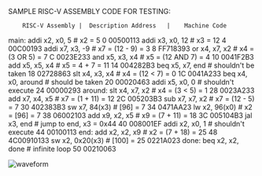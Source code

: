 SAMPLE RISC-V ASSEMBLY CODE FOR TESTING:

        RISC-V Assembly |  Description Address   |    Machine Code
        
main:   addi x2, x0, 5     # x2 = 5                   0  00500113
        addi x3, x0, 12    # x3 = 12                  4  00C00193
        addi x7, x3, -9    # x7 = (12 - 9) = 3        8  FF718393
        or x4, x7, x2      # x4 = (3 OR 5) = 7        C  0023E233
        and x5, x3, x4     # x5 = (12 AND 7) = 4      10  0041F2B3
        add x5, x5, x4     # x5 = 4 + 7 = 11          14  004282B3
        beq x5, x7, end    # shouldn't be taken       18  02728863
        slt x4, x3, x4     # x4 = (12 < 7) = 0        1C  0041A233
        beq x4, x0, around # should be taken          20  00020463
        addi x5, x0, 0     # shouldn't execute        24  00000293
around: slt x4, x7, x2     # x4 = (3 < 5) = 1         28  0023A233
        add x7, x4, x5     # x7 = (1 + 11) = 12       2C  005203B3
        sub x7, x7, x2     # x7 = (12 - 5) = 7        30  402383B3
        sw x7, 84(x3)      # [96] = 7                 34  0471AA23
        lw x2, 96(x0)      # x2 = [96] = 7            38  06002103
        add x9, x2, x5     # x9 = (7 + 11) = 18       3C  005104B3
        jal x3, end        # jump to end, x3 = 0x44   40  008001EF
        addi x2, x0, 1     # shouldn't execute        44  00100113
end:    add x2, x2, x9     # x2 = (7 + 18) = 25       48  4C00910133
        sw x2, 0x20(x3)    # [100] =                  25  0221A023
done:   beq x2, x2, done   # infinite loop            50  00210063

![waveform](https://github.com/user-attachments/assets/c38baebc-9b09-4b8e-b27a-2575b85a8c70)
